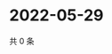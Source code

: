 # 2022-05-29

共 0 条

<!-- BEGIN WEIBO -->
<!-- 最后更新时间 Sun May 29 2022 05:14:09 GMT+0800 (China Standard Time) -->

<!-- END WEIBO -->
